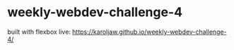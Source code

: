 # weekly-webdev-challenge-4
built with flexbox
live: https://karoljaw.github.io/weekly-webdev-challenge-4/
